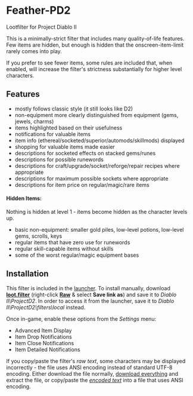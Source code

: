 # Feather-PD2
Lootfilter for Project Diablo II

This is a minimally-strict filter that includes many quality-of-life features. Few items are hidden, but enough is hidden that the onscreen-item-limit rarely comes into play.

If you prefer to see fewer items, some rules are included that, when enabled, will increase the filter's strictness substantially for higher level characters.

## Features
* mostly follows classic style (it still looks like D2)
* non-equipment more clearly distinguished from equipment (gems, jewels, charms)
* items highlighted based on their usefulness
* notifications for valuable items
* item info (ethereal/socketed/superior/automods/skillmods) displayed
* shopping for valuable items made easier
* descriptions for socketed effects on stacked gems/runes
* descriptions for possible runewords
* descriptions for craft/upgrade/socket/reforge/repair recipes where appropriate
* descriptions for maximum possible sockets where appropriate
* descriptions for item price on regular/magic/rare items

#### Hidden Items:
Nothing is hidden at level 1 - items become hidden as the character levels up.
* basic non-equipment: smaller gold piles, low-level potions, low-level gems, scrolls, keys
* regular items that have zero use for runewords
* regular skill-capable items without skills
* some of the worst regular/magic equipment bases

## Installation
This filter is included in the [launcher](https://github.com/Project-Diablo-2/LootFilters#project-diablo-2-loot-filters). To install manually, download [**loot.filter**](https://github.com/BetweenWalls/Feather-PD2/blob/main/loot.filter) (right-click [**Raw**](https://raw.githubusercontent.com/BetweenWalls/Feather-PD2/main/loot.filter) & select **Save link as**) and save it to *Diablo II\ProjectD2*. In order to access it from the launcher, save it to *Diablo II\ProjectD2\filters\local* instead.

Once in-game, enable these options from the *Settings* menu:
* Advanced Item Display
* Item Drop Notifications
* Item Close Notifications
* Item Detailed Notifications

If you copy/paste the filter's *raw text*, some characters may be displayed incorrectly - the file uses ANSI encoding instead of standard UTF-8 encoding. Either download the file normally, [download everything](https://github.com/BetweenWalls/Feather-PD2/archive/main.zip) and extract the file, or copy/paste the [*encoded text*](https://github.com/BetweenWalls/Feather-PD2/blob/main/loot.filter) into a file that uses ANSI encoding.
<!--## Images
![_](/images/regular_items.png)
![_](/images/runes.png)
![_](/images/unidentified_highlighting.png)-->
